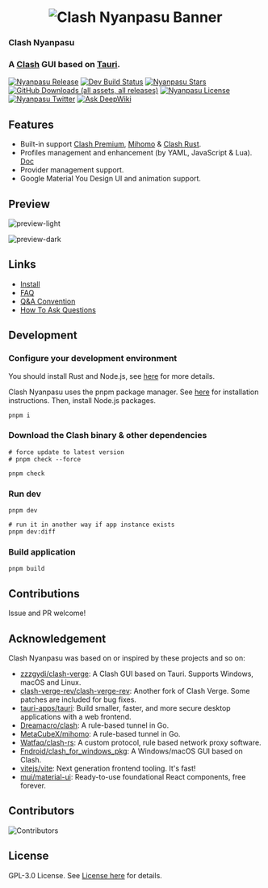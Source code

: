 <h1 align="center">
  <img src="https://nyanpasu.elaina.moe/images/banner/nyanpasu_banner.png" alt="Clash Nyanpasu Banner" />
</h1>

<h3>Clash Nyanpasu</h3>

<h3>
  A <a href="https://github.com/Dreamacro/clash">Clash</a> GUI based on <a href="https://github.com/tauri-apps/tauri">Tauri</a>.
</h3>

<p>
  <a href="https://github.com/libnyanpasu/clash-nyanpasu/releases/latest"><img src="https://img.shields.io/github/v/release/libnyanpasu/clash-nyanpasu?style=flat-square" alt="Nyanpasu Release" /></a>
  <a href="https://github.com/libnyanpasu/clash-nyanpasu/releases/pre-release"><img src="https://img.shields.io/github/actions/workflow/status/libnyanpasu/clash-nyanpasu/target-dev-build.yaml?style=flat-square" alt="Dev Build Status" /></a>
  <a href="https://github.com/libnyanpasu/clash-nyanpasu/stargazers"><img src="https://img.shields.io/github/stars/libnyanpasu/clash-nyanpasu?style=flat-square" alt="Nyanpasu Stars" /></a>
  <a href="https://github.com/libnyanpasu/clash-nyanpasu/releases/latest"><img src="https://img.shields.io/github/downloads/libnyanpasu/clash-nyanpasu/total?style=flat-square" alt="GitHub Downloads (all assets, all releases)" /></a>
  <a href="https://github.com/libnyanpasu/clash-nyanpasu/blob/main/LICENSE"><img src="https://img.shields.io/github/license/libnyanpasu/clash-nyanpasu?style=flat-square" alt="Nyanpasu License" /></a>
  <a href="https://twitter.com/ClashNyanpasu"><img src="https://img.shields.io/twitter/follow/ClashNyanpasu?style=flat-square" alt="Nyanpasu Twitter" /></a>
  <a href="https://deepwiki.com/libnyanpasu/clash-nyanpasu"><img src="https://deepwiki.com/badge.svg" alt="Ask DeepWiki"></a>
</p>

## Features

- Built-in support [Clash Premium](https://github.com/Dreamacro/clash), [Mihomo](https://github.com/MetaCubeX/mihomo) & [Clash Rust](https://github.com/Watfaq/clash-rs).
- Profiles management and enhancement (by YAML, JavaScript & Lua). [Doc](https://nyanpasu.elaina.moe/tutorial/proxy-chain)
- Provider management support.
- Google Material You Design UI and animation support.

## Preview

![preview-light](https://nyanpasu.elaina.moe/images/screenshot/app-dashboard-light.png)

![preview-dark](https://nyanpasu.elaina.moe/images/screenshot/app-dashboard-dark.png)

## Links

- [Install](https://nyanpasu.elaina.moe/tutorial/install)
- [FAQ](https://nyanpasu.elaina.moe/others/faq)
- [Q&A Convention](https://nyanpasu.elaina.moe/others/issues)
- [How To Ask Questions](https://nyanpasu.elaina.moe/others/how-to-ask)

## Development

### Configure your development environment

You should install Rust and Node.js, see [here](https://v2.tauri.app/start/prerequisites/) for more details.

Clash Nyanpasu uses the pnpm package manager. See [here](https://pnpm.io/installation) for installation instructions. Then, install Node.js packages.

```shell
pnpm i
```

### Download the Clash binary & other dependencies

```shell
# force update to latest version
# pnpm check --force

pnpm check
```

### Run dev

```shell
pnpm dev

# run it in another way if app instance exists
pnpm dev:diff
```

### Build application

```shell
pnpm build
```

## Contributions

Issue and PR welcome!

## Acknowledgement

Clash Nyanpasu was based on or inspired by these projects and so on:

- [zzzgydi/clash-verge](https://github.com/zzzgydi/clash-verge): A Clash GUI based on Tauri. Supports Windows, macOS and Linux.
- [clash-verge-rev/clash-verge-rev](https://github.com/clash-verge-rev/clash-verge-rev): Another fork of Clash Verge. Some patches are included for bug fixes.
- [tauri-apps/tauri](https://github.com/tauri-apps/tauri): Build smaller, faster, and more secure desktop applications with a web frontend.
- [Dreamacro/clash](https://github.com/Dreamacro/clash): A rule-based tunnel in Go.
- [MetaCubeX/mihomo](https://github.com/MetaCubeX/mihomo): A rule-based tunnel in Go.
- [Watfaq/clash-rs](https://github.com/Watfaq/clash-rs): A custom protocol, rule based network proxy software.
- [Fndroid/clash_for_windows_pkg](https://github.com/Fndroid/clash_for_windows_pkg): A Windows/macOS GUI based on Clash.
- [vitejs/vite](https://github.com/vitejs/vite): Next generation frontend tooling. It's fast!
- [mui/material-ui](https://github.com/mui/material-ui): Ready-to-use foundational React components, free forever.

## Contributors

![Contributors](https://contrib.rocks/image?repo=libnyanpasu/clash-nyanpasu)

## License

GPL-3.0 License. See [License here](./LICENSE) for details.
